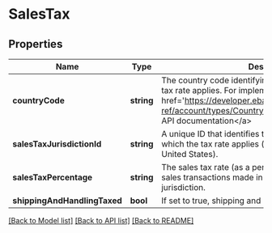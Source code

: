# SalesTax

## Properties
Name | Type | Description | Notes
------------ | ------------- | ------------- | -------------
**countryCode** | **string** | The country code identifying the country to which this tax rate applies. For implementation help, refer to &lt;a href&#x3D;&#39;https://developer.ebay.com/devzone/rest/api-ref/account/types/CountryCodeEnum.html&#39;&gt;eBay API documentation&lt;/a&gt; | [optional] 
**salesTaxJurisdictionId** | **string** | A unique ID that identifies the sales tax jurisdiction to which the tax rate applies (for example a state within the United States). | [optional] 
**salesTaxPercentage** | **string** | The sales tax rate (as a percentage of the sale) applied to sales transactions made in this country and sales tax jurisdiction. | [optional] 
**shippingAndHandlingTaxed** | **bool** | If set to true, shipping and handling charges are taxed. | [optional] 

[[Back to Model list]](../README.md#documentation-for-models) [[Back to API list]](../README.md#documentation-for-api-endpoints) [[Back to README]](../README.md)


